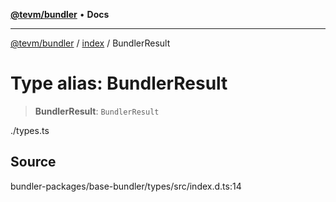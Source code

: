[**@tevm/bundler**](../../README.md) • **Docs**

***

[@tevm/bundler](../../modules.md) / [index](../README.md) / BundlerResult

# Type alias: BundlerResult

> **BundlerResult**: `BundlerResult`

./types.ts

## Source

bundler-packages/base-bundler/types/src/index.d.ts:14
